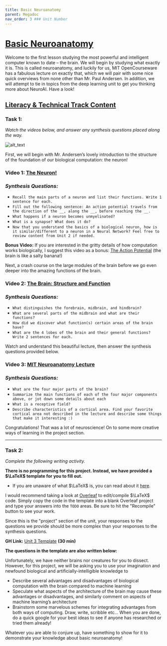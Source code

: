 ```yaml
---
title: Basic Neuroanatomy
parent: Megadoc
nav_order: 3 ### Unit Number
---
```


# <u>Basic Neuroanatomy</u>

Welcome to the first lesson studying the most powerful and intelligent computer known to date – the brain. We will begin by studying what exactly it is. This is called neuroanatomy, and luckily for us, MIT OpenCourseware has a fabulous lecture on exactly that, which we will pair with some nice quick overviews from none other than Mr. Paul Andersen. In addition, we will attempt to tie in topics from the deep learning unit to get you thinking more about NeuroAI. Have a look!

## <u>Literacy & Technical Track Content</u>

### **Task 1:** 

*Watch the videos below, and answer any synthesis questions placed along the way.*

![alt_text](../assets/unit3/brain_diagram.png "image_tooltip")

First, we will begin with Mr. Andersen’s lovely introduction to the structure of the foundation of our biological computation: the neuron!
### **Video 1:** [The Neuron!](https://www.youtube.com/watch?v=HZh0A-lWSmY) 
### *Synthesis Questions:*
* `Recall the main parts of a neuron and list their functions. Write 1 sentence for each.`
* `Fill out the following sentence: An action potential travels from the direction of the __, along the __, before reaching the __.`
* `What happens if a neuron becomes unmyelinated?`
* `What is a synapse? What does it do?`
* `Now that you understand the basics of a biological neuron, how is it similar/different to a neuron in a Neural Network? Feel free to review content from Unit 2 if needed.`

**Bonus Video:** If you are interested in the gritty details of how computation works biologically, I suggest this video as a bonus: [The Action Potential](https://www.youtube.com/watch?v=HYLyhXRp298) (the brain is like a salty banana!)

Next, a crash course on the large modules of the brain before we go even deeper into the amazing functions of the brain.
### **Video 2:** [The Brain: Structure and Function](https://www.youtube.com/watch?v=kMKc8nfPATI)
### *Synthesis Questions:*
* `What distinguishes the forebrain, midbrain, and hindbrain? `
* `What are several parts of the midbrain and what are their functions?`
* `How did we discover what function(s) certain areas of the brain have?`
* `What are the 4 lobes of the brain and their general functions? Write 2 sentences for each.`

Watch and understand this beautiful lecture, then answer the synthesis questions provided below.
### **Video 3:** [MIT Neuroanatomy Lecture](https://www.youtube.com/watch?v=bAkuNXtgrLA&list=PLUl4u3cNGP60IKRN_pFptIBxeiMc0MCJP&index=2)
### *Synthesis Questions:*
* `What are the four major parts of the brain?`
* `Summarize the main functions of each of the four major components above, or jot down some details about each`
* `What is a receptive field?`
* `Describe characteristics of a cortical area. Find your favorite cortical area not described in the lecture and describe some things that make it interesting :)`

Congratulations! That was a lot of neuroscience! On to some more creative ways of learning in the project section.

---

### **Task 2:** 

*Complete the following writing activity.*

**There is no programming for this project. Instead, we have provided a $\LaTeX$ template for you to fill out.**

* If you are unaware of what $\LaTeX$ is, you can read about it [here](https://www.latex-project.org/about/).

I would recommend taking a look at [Overleaf](https://www.overleaf.com/project) to edit/compile $\LaTeX$ code. Simply copy the code in the template into a blank 
Overleaf project and type your answers into the `TODO` areas. Be sure to hit the "Recompile" button to see your work.

Since this is the "project" section of the unit, your responses to the questions we provide should be more complex than 
your responses to the synthesis questions.

**GH Link:** [Unit 3 Template](https://github.com/interactive-intelligence/intro-neuro-ai-website/blob/main/notebooks/unit-03/basic_neuro_project.tex) **(30 min)**

**The questions in the template are also written below:**

Unfortunately, we have neither brains nor creatures for you to dissect. However, for this project, we will be asking you to use your imagination and newfound biological and artificially-intelligible knowledge to 

* Describe several advantages and disadvantages of biological computation with the brain compared to machine learning
* Speculate what aspects of the architecture of the brain may cause these advantages or disadvantages, and similarly comment on aspects of machine learning’s architecture
* Brainstorm some marvelous schemes for integrating advantages from both ways of computing. Draw, write, scribble etc… When you are done, do a quick google for your best ideas to see if anyone has researched or tried them already!

Whatever you are able to conjure up, have something to show for it to demonstrate your knowledge about basic neuroanatomy!
